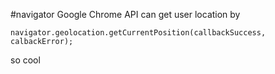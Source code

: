 #navigator
Google Chrome API can get user location by

	navigator.geolocation.getCurrentPosition(callbackSuccess, calbackError);
so cool